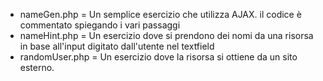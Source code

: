 - nameGen.php = Un semplice esercizio che utilizza AJAX. il codice è commentato spiegando i vari passaggi
- nameHint.php = Un esercizio dove si prendono dei nomi da una risorsa in base all'input digitato dall'utente nel textfield
- randomUser.php = Un esercizio dove la risorsa si ottiene da un sito esterno. 
